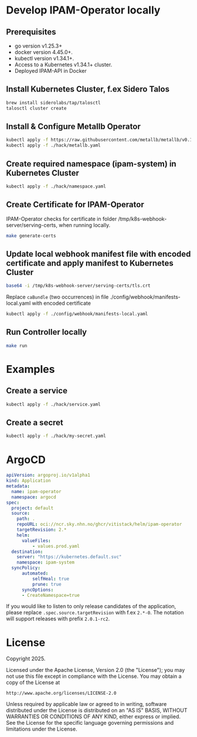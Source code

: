# Develop IPAM-Operator locally

## Prerequisites
- go version v1.25.3+
- docker version 4.45.0+.
- kubectl version v1.34.1+.
- Access to a Kubernetes v1.34.1+ cluster.
- Deployed IPAM-API in Docker

## Install Kubernetes Cluster, f.ex Sidero Talos

```sh
brew install siderolabs/tap/talosctl
talosctl cluster create
```

## Install & Configure Metallb Operator
```sh
kubectl apply -f https://raw.githubusercontent.com/metallb/metallb/v0.15.2/config/manifests/metallb-native.yaml
kubectl apply -f ./hack/metallb.yaml
```

## Create required namespace (ipam-system) in Kubernetes Cluster
```sh
kubectl apply -f ./hack/namespace.yaml
```

## Create Certificate for IPAM-Operator
IPAM-Operator checks for certificate in folder /tmp/k8s-webhook-server/serving-certs, when running locally.
```sh
make generate-certs
```

## Update local webhook manifest file with encoded certificate and apply manifest to Kubernetes Cluster
```sh
base64 -i /tmp/k8s-webhook-server/serving-certs/tls.crt
```

Replace `caBundle` (two occurrences) in file ./config/webhook/manifests-local.yaml with encoded certificate

```sh
kubectl apply -f ./config/webhook/manifests-local.yaml
```

## Run Controller locally
```sh
make run
```

# Examples

## Create a service
```sh
kubectl apply -f ./hack/service.yaml
```

## Create a secret
```sh
kubectl apply -f ./hack/my-secret.yaml
```

# ArgoCD

```yaml
apiVersion: argoproj.io/v1alpha1
kind: Application
metadata:
  name: ipam-operator
  namespace: argocd
spec:
  project: default
  source:
    path: .
    repoURL: oci://ncr.sky.nhn.no/ghcr/vitistack/helm/ipam-operator
    targetRevision: 2.*
    helm:
      valueFiles:
          - values.prod.yaml
  destination:
    server: "https://kubernetes.default.svc"
    namespace: ipam-system
  syncPolicy:
      automated:
          selfHeal: true
          prune: true
      syncOptions:
      - CreateNamespace=true
```

If you would like to listen to only release candidates of the application, please replace `.spec.source.targetRevision` with f.ex `2.*-0`.
The notation will support releases with prefix `2.0.1-rc2`.

# License

Copyright 2025.

Licensed under the Apache License, Version 2.0 (the "License");
you may not use this file except in compliance with the License.
You may obtain a copy of the License at

    http://www.apache.org/licenses/LICENSE-2.0

Unless required by applicable law or agreed to in writing, software
distributed under the License is distributed on an "AS IS" BASIS,
WITHOUT WARRANTIES OR CONDITIONS OF ANY KIND, either express or implied.
See the License for the specific language governing permissions and
limitations under the License.